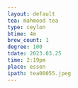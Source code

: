 ```yaml
---
layout: default
tea: mahmood tea
type: ceylon
btime: 4m
brew_count: 1
degree: 100
tdate: 2023.03.25
time: 2:19pm
place: essen
ipath: tea00055.jpeg
---
```

